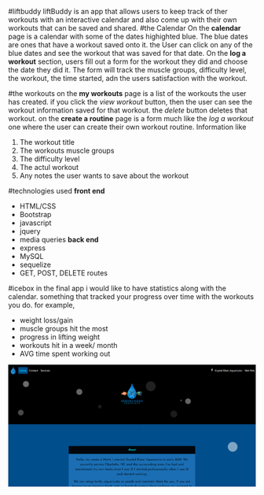 #liftbuddy
liftBuddy is an app that allows users to keep track of ther workouts with an interactive calendar and also 
come up with their own workouts that can be saved and shared. 
#the Calendar
On the __calendar__ page is a calendar with some of the dates highighted blue. The blue dates are ones that have a workout saved onto it. the User can click on any of the blue dates and see the workout that was saved for that date. 
On the __log a workout__ section, users fill out a form for the workout they did and choose the date they did it.
The form will track the muscle groups, difficulty level, the workout, the time started, adn the users satisfaction with the workout.

#the workouts
on the __my workouts__ page is a list of the workouts the user has created. if you click the *view workout* button, then the user can see the workout information saved for that workout. the *delete* button deletes that workout.
on the __create a routine__ page is a form much like the *log a workout* one where the user can create their own workout routine. Information like
1. The workout title
2. The workouts muscle groups
3. The difficulty level
4. The actul workout
5. Any notes the user wants to save about the workout

#technologies used
__front end__
* HTML/CSS
* Bootstrap
* javascript
* jquery
* media queries
__back end__
* express
* MySQL
* sequelize
* GET, POST, DELETE routes

#icebox
in the final app i would like to have statistics along with the calendar. 
something that tracked your progress over time with the workouts you do. 
for example, 
* weight loss/gain
* muscle groups hit the most
* progress in lifting weight
* workouts hit in a week/ month
* AVG time spent working out


![image](./image/Annotation%202019-10-11%20143349.png)
